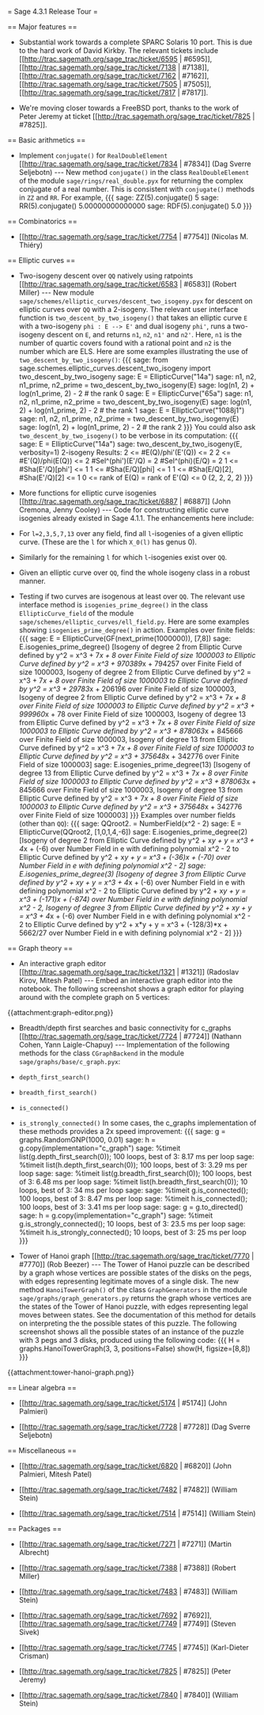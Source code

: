 = Sage 4.3.1 Release Tour =

== Major features ==

 * Substantial work towards a complete SPARC Solaris 10 port. This is due to the hard work of David Kirkby. The relevant tickets include [[http://trac.sagemath.org/sage_trac/ticket/6595 | #6595]], [[http://trac.sagemath.org/sage_trac/ticket/7138 | #7138]], [[http://trac.sagemath.org/sage_trac/ticket/7162 | #7162]], [[http://trac.sagemath.org/sage_trac/ticket/7505 | #7505]], [[http://trac.sagemath.org/sage_trac/ticket/7817 | #7817]].
 
 * We're moving closer towards a FreeBSD port, thanks to the work of Peter Jeremy at ticket [[http://trac.sagemath.org/sage_trac/ticket/7825 | #7825]].


== Basic arithmetics ==

 * Implement `conjugate()` for `RealDoubleElement` [[http://trac.sagemath.org/sage_trac/ticket/7834 | #7834]] (Dag Sverre Seljebotn) --- New method `conjugate()` in the class `RealDoubleElement` of the module `sage/rings/real_double.pyx` for returning the complex conjugate of a real number. This is consistent with `conjugate()` methods in `ZZ` and `RR`. For example,
 {{{
sage: ZZ(5).conjugate()
5
sage: RR(5).conjugate()
5.00000000000000
sage: RDF(5).conjugate()
5.0
 }}}


== Combinatorics ==

 * [[http://trac.sagemath.org/sage_trac/ticket/7754 | #7754]] (Nicolas M. Thiéry)


== Elliptic curves ==

 * Two-isogeny descent over `QQ` natively using ratpoints [[http://trac.sagemath.org/sage_trac/ticket/6583 | #6583]] (Robert Miller) --- New module `sage/schemes/elliptic_curves/descent_two_isogeny.pyx` for descent on elliptic curves over `QQ` with a 2-isogeny. The relevant user interface function is `two_descent_by_two_isogeny()` that takes an elliptic curve `E` with a two-isogeny `phi : E --> E'` and dual isogeny `phi'`, runs a two-isogeny descent on `E`, and returns `n1`, `n2`, `n1'` and `n2'`. Here, `n1` is the number of quartic covers found with a rational point and `n2` is the number which are ELS. Here are some examples illustrating the use of `two_descent_by_two_isogeny()`:
 {{{
sage: from sage.schemes.elliptic_curves.descent_two_isogeny import two_descent_by_two_isogeny
sage: E = EllipticCurve("14a")
sage: n1, n2, n1_prime, n2_prime = two_descent_by_two_isogeny(E)
sage: log(n1, 2) + log(n1_prime, 2) - 2  # the rank
0
sage: E = EllipticCurve("65a")
sage: n1, n2, n1_prime, n2_prime = two_descent_by_two_isogeny(E)
sage: log(n1, 2) + log(n1_prime, 2) - 2  # the rank
1
sage: E = EllipticCurve("1088j1")
sage: n1, n2, n1_prime, n2_prime = two_descent_by_two_isogeny(E)
sage: log(n1, 2) + log(n1_prime, 2) - 2  # the rank
2
 }}}
 You could also ask `two_descent_by_two_isogeny()` to be verbose in its computation:
 {{{
sage: E = EllipticCurve("14a")
sage: two_descent_by_two_isogeny(E, verbosity=1)
2-isogeny
Results:
2 <= #E(Q)/phi'(E'(Q)) <= 2
2 <= #E'(Q)/phi(E(Q)) <= 2
#Sel^(phi')(E'/Q) = 2
#Sel^(phi)(E/Q) = 2
1 <= #Sha(E'/Q)[phi'] <= 1
1 <= #Sha(E/Q)[phi] <= 1
1 <= #Sha(E/Q)[2], #Sha(E'/Q)[2] <= 1
0 <= rank of E(Q) = rank of E'(Q) <= 0
(2, 2, 2, 2)
 }}}


 * More functions for elliptic curve isogenies [[http://trac.sagemath.org/sage_trac/ticket/6887 | #6887]] (John Cremona, Jenny Cooley) --- Code for constructing elliptic curve isogenies already existed in Sage 4.1.1. The enhancements here include:
  * For `l=2,3,5,7,13` over any field, find all `l`-isogenies of a given elliptic curve. (These are the `l` for which `X_0(l)` has genus 0). 
  * Similarly for the remaining `l` for which `l`-isogenies exist over `QQ`.
  * Given an elliptic curve over `QQ`, find the whole isogeny class in a robust manner.
  * Testing if two curves are isogenous at least over `QQ`.
 The relevant use interface method is `isogenies_prime_degree()` in the class `EllipticCurve_field` of the module `sage/schemes/elliptic_curves/ell_field.py`.  Here are some examples showing `isogenies_prime_degree()` in action. Examples over finite fields:
 {{{
sage: E = EllipticCurve(GF(next_prime(1000000)), [7,8])
sage: E.isogenies_prime_degree()
[Isogeny of degree 2 from Elliptic Curve defined by y^2 = x^3 + 7*x + 8 over Finite Field of size 1000003 to Elliptic Curve defined by y^2 = x^3 + 970389*x + 794257 over Finite Field of size 1000003, Isogeny of degree 2 from Elliptic Curve defined by y^2 = x^3 + 7*x + 8 over Finite Field of size 1000003 to Elliptic Curve defined by y^2 = x^3 + 29783*x + 206196 over Finite Field of size 1000003, Isogeny of degree 2 from Elliptic Curve defined by y^2 = x^3 + 7*x + 8 over Finite Field of size 1000003 to Elliptic Curve defined by y^2 = x^3 + 999960*x + 78 over Finite Field of size 1000003, Isogeny of degree 13 from Elliptic Curve defined by y^2 = x^3 + 7*x + 8 over Finite Field of size 1000003 to Elliptic Curve defined by y^2 = x^3 + 878063*x + 845666 over Finite Field of size 1000003, Isogeny of degree 13 from Elliptic Curve defined by y^2 = x^3 + 7*x + 8 over Finite Field of size 1000003 to Elliptic Curve defined by y^2 = x^3 + 375648*x + 342776 over Finite Field of size 1000003]
sage: E.isogenies_prime_degree(13)
[Isogeny of degree 13 from Elliptic Curve defined by y^2 = x^3 + 7*x + 8 over Finite Field of size 1000003 to Elliptic Curve defined by y^2 = x^3 + 878063*x + 845666 over Finite Field of size 1000003, Isogeny of degree 13 from Elliptic Curve defined by y^2 = x^3 + 7*x + 8 over Finite Field of size 1000003 to Elliptic Curve defined by y^2 = x^3 + 375648*x + 342776 over Finite Field of size 1000003]
 }}}
 Examples over number fields (other than `QQ`):
 {{{
sage: QQroot2.<e> = NumberField(x^2 - 2)
sage: E = EllipticCurve(QQroot2, [1,0,1,4,-6])
sage: E.isogenies_prime_degree(2)
[Isogeny of degree 2 from Elliptic Curve defined by y^2 + x*y + y = x^3 + 4*x + (-6) over Number Field in e with defining polynomial x^2 - 2 to Elliptic Curve defined by y^2 + x*y + y = x^3 + (-36)*x + (-70) over Number Field in e with defining polynomial x^2 - 2]
sage: E.isogenies_prime_degree(3)
[Isogeny of degree 3 from Elliptic Curve defined by y^2 + x*y + y = x^3 + 4*x + (-6) over Number Field in e with defining polynomial x^2 - 2 to Elliptic Curve defined by y^2 + x*y + y = x^3 + (-171)*x + (-874) over Number Field in e with defining polynomial x^2 - 2, Isogeny of degree 3 from Elliptic Curve defined by y^2 + x*y + y = x^3 + 4*x + (-6) over Number Field in e with defining polynomial x^2 - 2 to Elliptic Curve defined by y^2 + x*y + y = x^3 + (-128/3)*x + 5662/27 over Number Field in e with defining polynomial x^2 - 2]
 }}}


== Graph theory ==

 * An interactive graph editor [[http://trac.sagemath.org/sage_trac/ticket/1321 | #1321]] (Radoslav Kirov, Mitesh Patel) --- Embed an interactive graph editor into the notebook. The following screenshot shows a graph editor for playing around with the complete graph on 5 vertices:

 {{attachment:graph-editor.png}}


 * Breadth/depth first searches and basic connectivity for c_graphs [[http://trac.sagemath.org/sage_trac/ticket/7724 | #7724]] (Nathann Cohen, Yann Laigle-Chapuy) --- Implementation of the following methods for the class `CGraphBackend` in the module `sage/graphs/base/c_graph.pyx`:
  * `depth_first_search()`
  * `breadth_first_search()`
  * `is_connected()`
  * `is_strongly_connected()`
 In some cases, the c_graphs implementation of these methods provides a 2x speed improvement:
 {{{
sage: g = graphs.RandomGNP(1000, 0.01)
sage: h = g.copy(implementation="c_graph")
sage: %timeit list(g.depth_first_search(0));
100 loops, best of 3: 8.17 ms per loop
sage: %timeit list(h.depth_first_search(0));
100 loops, best of 3: 3.29 ms per loop
sage: 
sage: %timeit list(g.breadth_first_search(0));
100 loops, best of 3: 6.48 ms per loop
sage: %timeit list(h.breadth_first_search(0));
10 loops, best of 3: 34 ms per loop
sage: 
sage: %timeit g.is_connected();
100 loops, best of 3: 8.47 ms per loop
sage: %timeit h.is_connected();
100 loops, best of 3: 3.41 ms per loop
sage:
sage: g = g.to_directed()
sage: h = g.copy(implementation="c_graph")
sage: %timeit g.is_strongly_connected();
10 loops, best of 3: 23.5 ms per loop
sage: %timeit h.is_strongly_connected();
10 loops, best of 3: 25 ms per loop
 }}}
 

 * Tower of Hanoi graph [[http://trac.sagemath.org/sage_trac/ticket/7770 | #7770]] (Rob Beezer) --- The Tower of Hanoi puzzle can be described by a graph whose vertices are possible states of the disks on the pegs, with edges representing legitimate moves of a single disk. The new method `HanoiTowerGraph()` of the class `GraphGenerators` in the module `sage/graphs/graph_generators.py` returns the graph whose vertices are the states of the Tower of Hanoi puzzle, with edges representing legal moves between states. See the documentation of this method for details on interpreting the the possible states of this puzzle. The following screenshot shows all the possible states of an instance of the puzzle with 3 pegs and 3 disks, produced using the following code:
 {{{
H = graphs.HanoiTowerGraph(3, 3, positions=False)
show(H, figsize=[8,8])
 }}}

 
 {{attachment:tower-hanoi-graph.png}}
 

== Linear algebra ==

 * [[http://trac.sagemath.org/sage_trac/ticket/5174 | #5174]] (John Palmieri)

 * [[http://trac.sagemath.org/sage_trac/ticket/7728 | #7728]] (Dag Sverre Seljebotn)


== Miscellaneous ==

 * [[http://trac.sagemath.org/sage_trac/ticket/6820 | #6820]] (John Palmieri, Mitesh Patel)

 * [[http://trac.sagemath.org/sage_trac/ticket/7482 | #7482]] (William Stein)

 * [[http://trac.sagemath.org/sage_trac/ticket/7514 | #7514]] (William Stein)


== Packages ==

 * [[http://trac.sagemath.org/sage_trac/ticket/7271 | #7271]] (Martin Albrecht)

 * [[http://trac.sagemath.org/sage_trac/ticket/7388 | #7388]] (Robert Miller)
 
 * [[http://trac.sagemath.org/sage_trac/ticket/7483 | #7483]] (William Stein)

 * [[http://trac.sagemath.org/sage_trac/ticket/7692 | #7692]], [[http://trac.sagemath.org/sage_trac/ticket/7749 | #7749]] (Steven Sivek)

 * [[http://trac.sagemath.org/sage_trac/ticket/7745 | #7745]] (Karl-Dieter Crisman)

 * [[http://trac.sagemath.org/sage_trac/ticket/7825 | #7825]] (Peter Jeremy)

 * [[http://trac.sagemath.org/sage_trac/ticket/7840 | #7840]] (William Stein)

